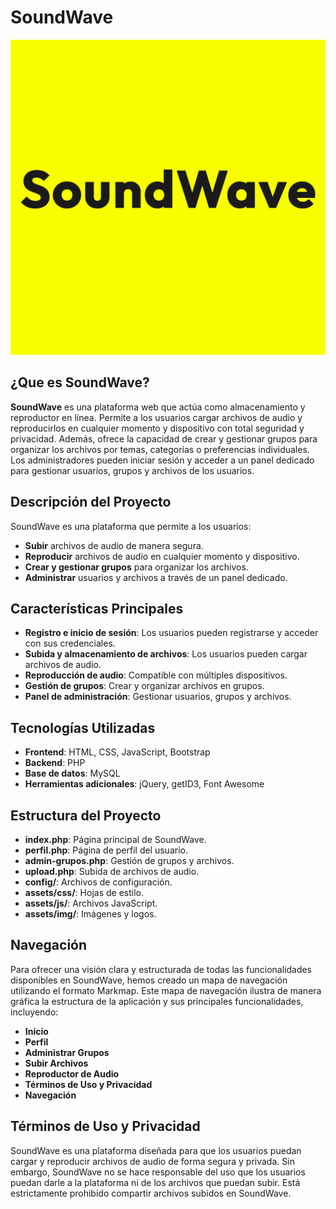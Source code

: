 # SoundWave
![SoundWave Logo](assets/img/logo.jpg)

## ¿Que es SoundWave?
**SoundWave** es una plataforma web que actúa como almacenamiento y reproductor en 
línea. Permite a los usuarios cargar archivos de audio y reproducirlos en cualquier 
momento y dispositivo con total seguridad y privacidad. Además, ofrece la capacidad de 
crear y gestionar grupos para organizar los archivos por temas, categorías o preferencias 
individuales. Los administradores pueden iniciar sesión y acceder a un panel dedicado para 
gestionar usuarios, grupos y archivos de los usuarios.

## Descripción del Proyecto

SoundWave es una plataforma que permite a los usuarios:
- **Subir** archivos de audio de manera segura.
- **Reproducir** archivos de audio en cualquier momento y dispositivo.
- **Crear y gestionar grupos** para organizar los archivos.
- **Administrar** usuarios y archivos a través de un panel dedicado.

## Características Principales

- **Registro e inicio de sesión**: Los usuarios pueden registrarse y acceder con sus credenciales.
- **Subida y almacenamiento de archivos**: Los usuarios pueden cargar archivos de audio.
- **Reproducción de audio**: Compatible con múltiples dispositivos.
- **Gestión de grupos**: Crear y organizar archivos en grupos.
- **Panel de administración**: Gestionar usuarios, grupos y archivos.

## Tecnologías Utilizadas

- **Frontend**: HTML, CSS, JavaScript, Bootstrap
- **Backend**: PHP
- **Base de datos**: MySQL
- **Herramientas adicionales**: jQuery, getID3, Font Awesome

## Estructura del Proyecto

- **index.php**: Página principal de SoundWave.
- **perfil.php**: Página de perfil del usuario.
- **admin-grupos.php**: Gestión de grupos y archivos.
- **upload.php**: Subida de archivos de audio.
- **config/**: Archivos de configuración.
- **assets/css/**: Hojas de estilo.
- **assets/js/**: Archivos JavaScript.
- **assets/img/**: Imágenes y logos.

## Navegación

Para ofrecer una visión clara y estructurada de todas las funcionalidades disponibles en SoundWave, hemos creado un mapa de navegación utilizando el formato Markmap. Este mapa de navegación ilustra de manera gráfica la estructura de la aplicación y sus principales funcionalidades, incluyendo:

- **Inicio**
- **Perfil**
- **Administrar Grupos**
- **Subir Archivos**
- **Reproductor de Audio**
- **Términos de Uso y Privacidad**
- **Navegación**


## Términos de Uso y Privacidad

SoundWave es una plataforma diseñada para que los usuarios puedan cargar y reproducir archivos de audio de forma segura y privada. Sin embargo, SoundWave no se hace responsable del uso que los usuarios puedan darle a la plataforma ni de los archivos que puedan subir. Está estrictamente prohibido compartir archivos subidos en SoundWave.
